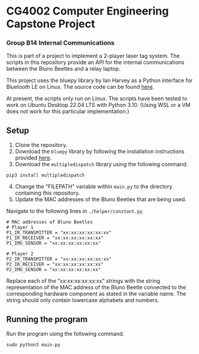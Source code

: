 # CG4002 Computer Engineering Capstone Project
### Group B14 Internal Communications

This is part of a project to implement a 2-player laser tag system. 
The scripts in this repository provide an API for the internal communications between the Bluno Beetles and a relay laptop.

This project uses the bluepy library by Ian Harvey as a Python interface for Bluetooth LE on Linux.
The source code can be found [here](https://github.com/IanHarvey/bluepy).

At present, the scripts only run on Linux.
The scripts have been tested to work on Ubuntu Desktop 22.04 LTS with Python 3.10. 
(Using WSL or a VM does not work for this particular implementation.)

## Setup
1. Clone the repository.
2. Download the `bluepy` library by following the installation instructions provided [here](https://github.com/IanHarvey/bluepy).
3. Download the `multipledispatch` library using the following command.

```
pip3 install multipledispatch
```

4. Change the "FILEPATH" variable within `main.py` to the directory containing this repository.
5. Update the MAC addresses of the Bluno Beetles that are being used.

Navigate to the following lines in `./helper/constant.py`

```
# MAC addresses of Bluno Beetles
# Player 1
P1_IR_TRANSMITTER = "xx:xx:xx:xx:xx:xx"
P1_IR_RECEIVER = "xx:xx:xx:xx:xx:xx"
P1_IMU_SENSOR = "xx:xx:xx:xx:xx:xx"

# Player 2
P2_IR_TRANSMITTER = "xx:xx:xx:xx:xx:xx"
P2_IR_RECEIVER = "xx:xx:xx:xx:xx:xx"
P2_IMU_SENSOR = "xx:xx:xx:xx:xx:xx"
```

Replace each of the "xx:xx:xx:xx:xx:xx" strings with the string representation of the MAC address of the Bluno Beetle connected to the corresponding hardware component as stated in the variable name. The string should only contain lowercase alphabets and numbers. 

## Running the program

Run the program using the following command.

```
sudo python3 main.py
```
